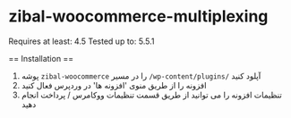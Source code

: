 # zibal-woocommerce-multiplexing

Requires at least: 4.5
Tested up to: 5.5.1


== Installation ==
1. پوشه `zibal-woocommerce` را در مسیر `/wp-content/plugins/` آپلود کنید
2. افزونه را از طریق منوی 'افزونه ها' در وردپرس فعال کنید
3. تنظیمات افزونه را می توانید از طریق قسمت تنظیمات ووکامرس / پرداخت انجام دهید

